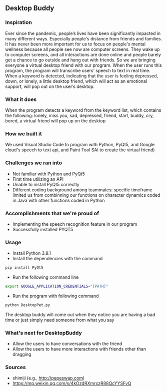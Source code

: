 ## Desktop Buddy
### Inspiration
Ever since the pandemic, people’s lives have been significantly impacted in many different ways. Especially people's distance from friends and families. It has never been more important for us to focus on people's mental wellness because all people see now are computer screens. They wake up to computer screens,  and all interactions are done online and people barely get a chance to go outside and hang out with friends. So we are bringing everyone a virtual desktop friend with our program. When the user runs this program, the program will transcribe users’ speech to text in real time. When a keyword is detected, indicating that the user is feeling depressed, down, or lonely, a little desktop friend, which will act as an emotional support, will pop out on the user’s desktop. 

### What it does
When the program detects a keyword from the keyword list, which contains the following: lonely, miss you, sad, depressed, friend, start, buddy, cry, bored, a virtual friend will pop up on the desktop

### How we built it
We used Visual Studio Code to program with Python, PyQt5, and Google cloud's speech to text api, and Paint Tool SAI to create the virtual friend)


### Challenges we ran into
- Not familiar with Python and PyQt5
- First time utilizing an API
- Unable to install PyQt5 correctly
- Different coding background among teammates: specific timeframe limited us from combinning our functions on character dynamics coded in Java with other functions coded in Python

### Accomplishments that we're proud of
- Implementing the speech recognition feature in our program
- Successfully installed PYQT5 

### Usage
- Install Python 3.9.1
- Install the dependencies with the command
```bash
pip install PyQt5
```
- Run the following command line
```bash
export GOOGLE_APPLICATION_CREDENTIALS="[PATH]"
```
- Run the program with following command
```bash
python DesktopPet.py
```
The desktop buddy will come out when they notice you are having a bad time or just simply need someone from what you say

### What's next for DesktopBuddy
- Allow the users to have conversations with the friend
- Allow the users to have more interactions with friends other than dragging

### Sources
- shimiji (e.g., http://pepeswap.com)
- https://mp.weixin.qq.com/s/4kOzdRXmrxzR88QcYYSFvQ
